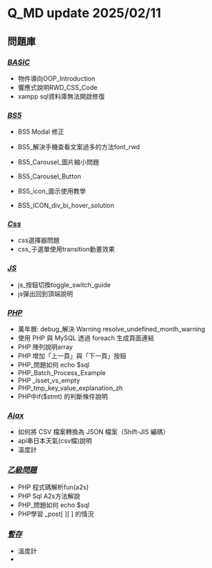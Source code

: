 # Q_MD update 2025/02/11

## 問題庫
### *[BASIC](https://github.com/maplesift/Q_MD/tree/main/BASIC)*
- 物件導向OOP_Introduction
- 響應式說明RWD_CSS_Code
- xampp sql資料庫無法開啟修復

### *[BS5](https://github.com/maplesift/Q_MD/tree/main/BS5)*
- BS5 Modal 修正
- BS5_解決手機查看文案過多的方法font_rwd
- BS5_Carousel_圖片縮小問題
- BS5_Carousel_Button
- BS5_icon_圖示使用教學

- BS5_ICON_div_bi_hover_solution

### *[Css](https://github.com/maplesift/Q_MD/tree/main/css)*
- css選擇器問題
- css_子選單使用transition動畫效果

### *[JS](https://github.com/maplesift/Q_MD/tree/main/JS)*
- js_按鈕切換toggle_switch_guide
- js彈出回到頂端說明 

### *[PHP](https://github.com/maplesift/Q_MD/tree/main/PHP)*
- 萬年曆: debug_解決 Warning resolve_undefined_month_warning
- 使用 PHP 與 MySQL 透過 foreach 生成頁面連結
- PHP 陣列說明array
- PHP 增加「上一頁」與「下一頁」按鈕
- PHP_問題如何 echo $sql
- PHP_Batch_Process_Example
- PHP _isset_vs_empty
- PHP_tmp_key_value_explanation_zh
- PHP中if($stmt) 的判斷條件說明

### *[Ajax](https://github.com/maplesift/Q_MD/tree/main/ajax)*
- 如何將 CSV 檔案轉換為 JSON 檔案（Shift-JIS 編碼）
- api串日本天氣(csv檔)說明
- 溫度計

### *[乙級問題](https://github.com/maplesift/Q_MD/tree/main/乙級問題)*
- PHP 程式碼解析fun(a2s)
- PHP Sql A2s方法解說
- PHP_問題如何 echo $sql
- PHP學習 _post[ ][ ] 的情況 


### *[暫存](https://github.com/maplesift/Q_MD/tree/main/暫存)*
- 溫度計
- 